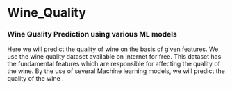 # Wine_Quality

### Wine Quality Prediction using various ML models


Here we will predict the quality of wine on the basis of given features. We use the wine quality dataset available on Internet for free. This dataset has the fundamental features which are responsible for affecting the quality of the wine. By the use of several Machine learning models, we will predict the quality of the wine .
